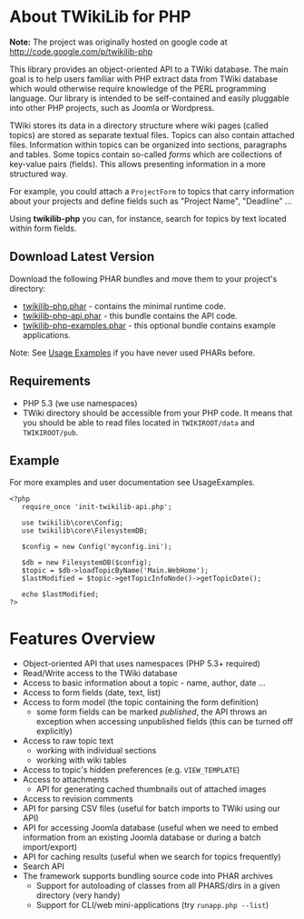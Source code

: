# About TWikiLib for PHP

**Note:** The project was originally hosted on google code at http://code.google.com/p/twikilib-php

This library provides an object-oriented API to a TWiki database.
The main goal is to help users familiar with PHP extract data from
TWiki database which would otherwise require knowledge of the PERL
programming language.
Our library is intended to be self-contained and easily pluggable
into other PHP projects, such as Joomla or Wordpress.

TWiki stores its data in a directory structure where wiki pages
(called topics) are stored as separate textual files.
Topics can also contain attached files.
Information within topics can be organized into sections, paragraphs and tables.
Some topics contain so-called *forms* which are collections of key-value pairs (fields).
This allows presenting information in a more structured way.

For example, you could attach a `ProjectForm` to topics that carry information about your projects and define fields such as "Project Name", "Deadline" ...

Using **twikilib-php** you can, for instance, search for topics by text located within form fields.

## Download Latest Version

Download the following PHAR bundles and move them to your project's directory:
 * [twikilib-php.phar](https://github.com/vsimko/twikilib-php/raw/master/dist/twikilib-php.phar) - contains the minimal runtime code.
 * [twikilib-php-api.phar](https://github.com/vsimko/twikilib-php/raw/master/dist/twikilib-php-api.phar) - this bundle contains the API code.
 * [twikilib-php-examples.phar](https://github.com/vsimko/twikilib-php/raw/master/dist/twikilib-php-examples.phar) - this optional bundle contains example applications.

Note: See [Usage Examples](../../wiki/Usage-Examples) if you have never used PHARs before.

## Requirements
 * PHP 5.3 (we use namespaces)
 * TWiki directory should be accessible from your PHP code.
   It means that you should be able to read files located in `TWIKIROOT/data` and `TWIKIROOT/pub`.

## Example
For more examples and user documentation see UsageExamples.

```{php}
<?php
   require_once 'init-twikilib-api.php';
   
   use twikilib\core\Config;
   use twikilib\core\FilesystemDB;
   
   $config = new Config('myconfig.ini');
   
   $db = new FilesystemDB($config);
   $topic = $db->loadTopicByName('Main.WebHome');
   $lastModified = $topic->getTopicInfoNode()->getTopicDate();
   
   echo $lastModified;
?>
```

# Features Overview

 * Object-oriented API that uses namespaces (PHP 5.3+ required)
 * Read/Write access to the TWiki database
 * Access to basic information about a topic - name, author, date ...
 * Access to form fields (date, text, list)
 * Access to form model (the topic containing the form definition)
   * some form fields can be marked *published*, the API throws
     an exception when accessing unpublished fields
     (this can be turned off explicitly)
 * Access to raw topic text
   * working with individual sections
   * working with wiki tables
 * Access to topic's hidden preferences (e.g. `VIEW_TEMPLATE`)
 * Access to attachments
   * API for generating cached thumbnails out of attached images
 * Access to revision comments
 * API for parsing CSV files (useful for batch imports to TWiki using our API)
 * API for accessing Joomla database (useful when we need to embed information
   from an existing Joomla database or during a batch import/export)
 * API for caching results (useful when we search for topics frequently)
 * Search API
 * The framework supports bundling source code into PHAR archives
   * Support for autoloading of classes from all PHARS/dirs in a given
     directory (very handy)
   * Support for CLI/web mini-applications (try `runapp.php --list`)

